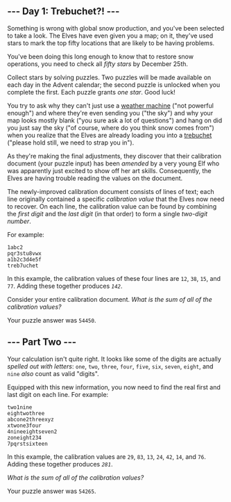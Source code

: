 <main>
<article class="day-desc"><h2>--- Day 1: Trebuchet?! ---</h2><p>Something is wrong with global snow production, and you've been selected to take a look. The Elves have even given you a map; on it, they've used stars to mark the top fifty locations that are likely to be having problems.</p>
<p>You've been doing this long enough to know that to restore snow operations, you need to check all <em class="star">fifty stars</em> by December 25th.</p>
<p>Collect stars by solving puzzles.  Two puzzles will be made available on each day in the Advent calendar; the second puzzle is unlocked when you complete the first.  Each puzzle grants <em class="star">one star</em>. Good luck!</p>
<p>You try to ask why they can't just use a <a href="/2015/day/1">weather machine</a> ("not powerful enough") and where they're even sending you ("the sky") and why your map looks mostly blank ("you sure ask a lot of questions") <span title="My hope is that this abomination of a run-on sentence somehow conveys the chaos of being hastily loaded into a trebuchet.">and</span> hang on did you just say the sky ("of course, where do you think snow comes from") when you realize that the Elves are already loading you into a <a href="https://en.wikipedia.org/wiki/Trebuchet" target="_blank">trebuchet</a> ("please hold still, we need to strap you in").</p>
<p>As they're making the final adjustments, they discover that their calibration document (your puzzle input) has been <em>amended</em> by a very young Elf who was apparently just excited to show off her art skills. Consequently, the Elves are having trouble reading the values on the document.</p>
<p>The newly-improved calibration document consists of lines of text; each line originally contained a specific <em>calibration value</em> that the Elves now need to recover. On each line, the calibration value can be found by combining the <em>first digit</em> and the <em>last digit</em> (in that order) to form a single <em>two-digit number</em>.</p>
<p>For example:</p>
<pre><code>1abc2
pqr3stu8vwx
a1b2c3d4e5f
treb7uchet
</code></pre>
<p>In this example, the calibration values of these four lines are <code>12</code>, <code>38</code>, <code>15</code>, and <code>77</code>. Adding these together produces <code><em>142</em></code>.</p>
<p>Consider your entire calibration document. <em>What is the sum of all of the calibration values?</em></p>
</article>
<p>Your puzzle answer was <code>54450</code>.</p><article class="day-desc"><h2 id="part2">--- Part Two ---</h2><p>Your calculation isn't quite right. It looks like some of the digits are actually <em>spelled out with letters</em>: <code>one</code>, <code>two</code>, <code>three</code>, <code>four</code>, <code>five</code>, <code>six</code>, <code>seven</code>, <code>eight</code>, and <code>nine</code> <em>also</em> count as valid "digits".</p>
<p>Equipped with this new information, you now need to find the real first and last digit on each line. For example:</p>
<pre><code>two1nine
eightwothree
abcone2threexyz
xtwone3four
4nineeightseven2
zoneight234
7pqrstsixteen
</code></pre>
<p>In this example, the calibration values are <code>29</code>, <code>83</code>, <code>13</code>, <code>24</code>, <code>42</code>, <code>14</code>, and <code>76</code>. Adding these together produces <code><em>281</em></code>.</p>
<p><em>What is the sum of all of the calibration values?</em></p>
</article>
<p>Your puzzle answer was <code>54265</code>.</p>
</main>
